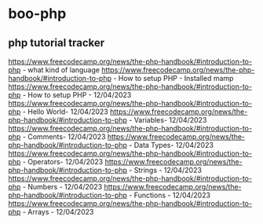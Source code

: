 # boo-php
## php tutorial tracker
https://www.freecodecamp.org/news/the-php-handbook/#introduction-to-php - what kind of language
https://www.freecodecamp.org/news/the-php-handbook/#introduction-to-php - How to setup PHP - Installed mamp
https://www.freecodecamp.org/news/the-php-handbook/#introduction-to-php - How to setup PHP - 12/04/2023
https://www.freecodecamp.org/news/the-php-handbook/#introduction-to-php - Hello World- 12/04/2023
https://www.freecodecamp.org/news/the-php-handbook/#introduction-to-php - Variables- 12/04/2023
https://www.freecodecamp.org/news/the-php-handbook/#introduction-to-php - Comments- 12/04/2023
https://www.freecodecamp.org/news/the-php-handbook/#introduction-to-php - Data Types- 12/04/2023
https://www.freecodecamp.org/news/the-php-handbook/#introduction-to-php - Operators- 12/04/2023
https://www.freecodecamp.org/news/the-php-handbook/#introduction-to-php - Strings - 12/04/2023
https://www.freecodecamp.org/news/the-php-handbook/#introduction-to-php - Numbers - 12/04/2023
https://www.freecodecamp.org/news/the-php-handbook/#introduction-to-php - Functions - 12/04/2023
https://www.freecodecamp.org/news/the-php-handbook/#introduction-to-php - Arrays - 12/04/2023